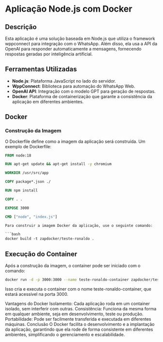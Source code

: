 # Aplicação Node.js com Docker

## Descrição
Esta aplicação é uma solução baseada em Node.js que utiliza o framework wppconnect para integração com o WhatsApp. Além disso, ela usa a API da OpenAI para responder automaticamente a mensagens, fornecendo respostas geradas por inteligência artificial.

## Ferramentas Utilizadas
- **Node.js**: Plataforma JavaScript no lado do servidor.
- **WppConnect**: Biblioteca para automação do WhatsApp Web.
- **OpenAI API**: Integração com o modelo GPT para geração de respostas.
- **Docker**: Plataforma de containerização que garante a consistência da aplicação em diferentes ambientes.

## Docker

### Construção da Imagem
O Dockerfile define como a imagem da aplicação será construída. Um exemplo de Dockerfile:

```Dockerfile
FROM node:18

RUN apt-get update && apt-get install -y chromium

WORKDIR /usr/src/app

COPY package*.json ./

RUN npm install

COPY . .

EXPOSE 3000

CMD ["node", "index.js"]

Para construir a imagem Docker da aplicação, use o seguinte comando:

```bash
docker build -t zapdocker/teste-ronaldo .
```

## Execução do Container
Após a construção da imagem, o container pode ser iniciado com o comando:

```bash
docker run -d -p 3000:3000 --name teste-ronaldo-container zapdocker/teste-ronaldo
```
Isso cria e executa o container com o nome teste-ronaldo-container, que estará acessível na porta 3000.

Vantagens do Docker
Isolamento: Cada aplicação roda em um container isolado, sem interferir com outras.
Consistência: Funciona da mesma forma em qualquer ambiente, seja em desenvolvimento, teste ou produção.
Portabilidade: Pode ser facilmente transferida e executada em diferentes máquinas.
Conclusão
O Docker facilita o desenvolvimento e a implantação da aplicação, garantindo que ela rode de forma consistente em diferentes ambientes, simplificando o gerenciamento e escalabilidade.